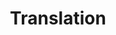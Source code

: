 ---
type: "teammember"
fullname: "Bisharo \"Honey\" Mahamud"
headshot: "honey.jpg"
title: "Translation"
bio: 
 - "Bisharo was born in Mogadishu and moved to the U.S. with her family in 1995. She works two part-time jobs in Minneapolis, MN while she finishes her bachelors degree in public health. Bisharo assisted with translation on countless hours of footage."
---